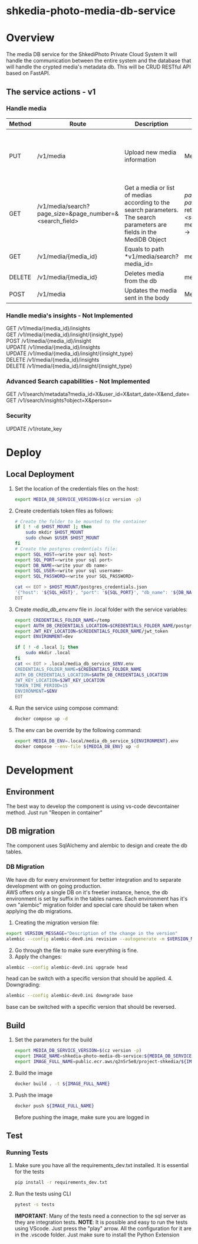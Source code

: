 # shkedia-photo-media-db-service
# Overview
The media DB service for the ShkediPhoto Private Cloud System
It will handle the communication between the entire system and the database that will handle the crypted media's metadata db.
This will be CRUD RESTful API based on FastAPI.

## The service actions - v1
### Handle media
| Method | Route | Description | Input | Output | Notes |
| -- | -- | -- | -- | -- | -- |
| PUT | /v1/media | Upload new media information | MediaRequest Model | MediaDB Object | The device_id is the most important owner. In the future should be retreived by the token |
| GET | /v1/media/search?page_size=&page_number=&<search_field> | Get a media or list of medias according to the search parameters. The search parameters are fields in the MediDB Object | *page_size* - number of results if single http request<br>*page_number* - The specific "result page" that was retreived<br> *<search_field>* - Property to search by. **Example:** media_name=Test_Media&media_name=Test_Media2 -> will get all the medias with either names  | MediaDB or SearchResult objects | - |
| GET | /v1/media/{media_id} | Equals to path *v1/media/search?media_id= | media_id | MediaDB Object | - |
| DELETE | /v1/media/{media_id} | Deletes media from the db | media_id | MediaDB Object | NOT IMPLEMENTED |
| POST | /v1/media | Updates the media sent in the body | MediaDB object | MediaDB Object |

### Handle media's insights - Not Implemented
GET /v1/media/{media_id}/insights  
GET /v1/media/{media_id}/insight/{insight_type}  
POST /v1/media/{media_id}/insight  
UPDATE /v1/media/{media_id}/insights  
UPDATE /v1/media/{media_id}/insight/{insight_type}  
DELETE /v1/media/{media_id}/insights  
DELETE /v1/media/{media_id}/insight/{insight_type}  

### Advanced Search capabilities - Not Implemented
GET /v1/search/metadata?media_id=X&user_id=X&start_date=X&end_date=  
GET /v1/search/insights?object=X&person=  

### Security
UPDATE /v1/rotate_key

# Deploy
## Local Deployment
1. Set the location of the credentials files on the host:
    ```bash
    export MEDIA_DB_SERVICE_VERSION=$(cz version -p)
    ```
1. Create credentials token files as follows:
    ```bash
    # Create the folder to be mounted to the container
    if [ ! -d $HOST_MOUNT ]; then
        sudo mkdir $HOST_MOUNT
        sudo chown $USER $HOST_MOUNT
    fi
    # Create the postgres credentials file:
    export SQL_HOST=<write your sql host>
    export SQL_PORT=<write your sql port>
    export DB_NAME=<write your db name>
    export SQL_USER=<write your sql username>
    export SQL_PASSWORD=<write your SQL_PASSWORD>

    cat << EOT > $HOST_MOUNT/postgres_credentials.json
    '{"host": '${SQL_HOST}', "port": '${SQL_PORT}', "db_name": '${DB_NAME}', "user": '${SQL_USER}', "password": '${SQL_PASSWORD}'}'
    EOT
    ```
1. Create *media_db_env.env* file in .local folder with the service variables:
    ```bash
    export CREDENTIALS_FOLDER_NAME=/temp
    export AUTH_DB_CREDENTIALS_LOCATION=$CREDENTIALS_FOLDER_NAME/postgres_credentials.json
    export JWT_KEY_LOCATION=$CREDENTIALS_FOLDER_NAME/jwt_token
    export ENVIRONMENT=dev

    if [ ! -d .local ]; then
        sudo mkdir .local
    fi
    cat << EOT > .local/media_db_service_$ENV.env
    CREDENTIALS_FOLDER_NAME=$CREDENTIALS_FOLDER_NAME
    AUTH_DB_CREDENTIALS_LOCATION=$AUTH_DB_CREDENTIALS_LOCATION
    JWT_KEY_LOCATION=$JWT_KEY_LOCATION
    TOKEN_TIME_PERIOD=15
    ENVIRONMENT=$ENV
    EOT
    ```
1. Run the service using compose command:
    ```bash
    docker compose up -d
    ```
1. The env can be override by the following command:
    ```bash
    export MEDIA_DB_ENV=.local/media_db_service_${ENVIRONMENT}.env
    docker compose --env-file ${MEDIA_DB_ENV} up -d
    ```


# Development
## Environment
The best way to develop the component is using vs-code devcontainer method.
Just run "Reopen in container"

## DB migration
The component uses SqlAlchemy and alembic to design and create the db tables.

### DB Migration
We have db for every environment for better integration and to separate development with on going production.  
AWS offers only a single DB on it's freetier instance, hence, the db environment is set by suffix in the tables names. Each environment has it's own "alembic" migration folder and special care should be taken when applying the db migrations.
1. Creating the migration version file:
```bash
export VERSION_MESSAGE="Description of the change in the version"
alembic --config alembic-dev0.ini revision --autogenerate -m $VERSION_MESSAGE
```
2. Go through the file to make sure everything is fine.
3. Apply the changes:
```bash
alembic --config alembic-dev0.ini upgrade head
```
head can be switch with a specific version that should be applied.
4. Downgrading:
```bash
alembic --config alembic-dev0.ini downgrade base
```
base can be switched with a specific version that should be reversed.

## Build
1. Set the parameters for the build
    ```bash
    export MEDIA_DB_SERVICE_VERSION=$(cz version -p)
    export IMAGE_NAME=shkedia-photo-media-db-service:${MEDIA_DB_SERVICE_VERSION}
    export IMAGE_FULL_NAME=public.ecr.aws/q2n5r5e8/project-shkedia/${IMAGE_NAME}
    ```
2. Build the image
    ```bash
    docker build . -t ${IMAGE_FULL_NAME}
    ```
3. Push the image
    ```bash
    docker push ${IMAGE_FULL_NAME}
    ```
    Before pushing the image, make sure you are logged in

## Test
### Running Tests
1. Make sure you have all the requirements_dev.txt installed. It is essential for the tests
    ```bash
    pip install -r requirements_dev.txt
    ```
1. Run the tests using CLI
    ```bash
    pytest -s tests
    ```
    **IMPORTANT**: Many of the tests need a connection to the sql server as they are integration tests.
**NOTE**: It is possible and easy to run the tests using VScode. Just press the "play" arrow. All the configuration for it are in the .vscode folder. Just make sure to install the Python Extension